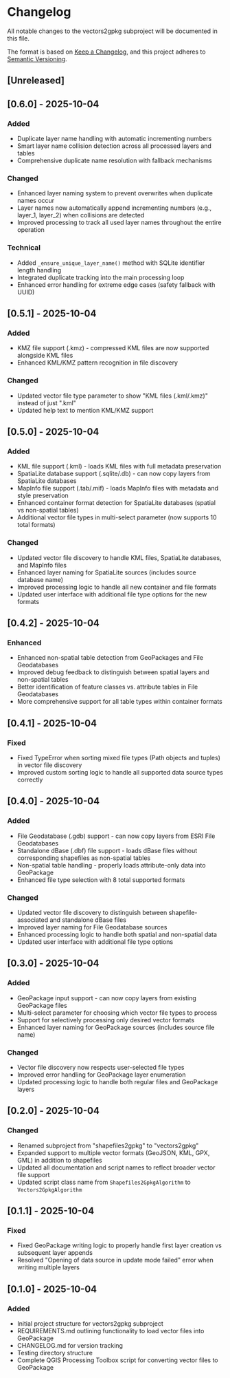 # Changelog

All notable changes to the vectors2gpkg subproject will be documented in this file.

The format is based on [Keep a Changelog](https://keepachangelog.com/en/1.0.0/),
and this project adheres to [Semantic Versioning](https://semver.org/spec/v2.0.0.html).

## [Unreleased]

## [0.6.0] - 2025-10-04

### Added
- Duplicate layer name handling with automatic incrementing numbers
- Smart layer name collision detection across all processed layers and tables
- Comprehensive duplicate name resolution with fallback mechanisms

### Changed
- Enhanced layer naming system to prevent overwrites when duplicate names occur
- Layer names now automatically append incrementing numbers (e.g., layer_1, layer_2) when collisions are detected
- Improved processing to track all used layer names throughout the entire operation

### Technical
- Added `_ensure_unique_layer_name()` method with SQLite identifier length handling
- Integrated duplicate tracking into the main processing loop
- Enhanced error handling for extreme edge cases (safety fallback with UUID)

## [0.5.1] - 2025-10-04

### Added
- KMZ file support (.kmz) - compressed KML files are now supported alongside KML files
- Enhanced KML/KMZ pattern recognition in file discovery

### Changed
- Updated vector file type parameter to show "KML files (.kml/.kmz)" instead of just ".kml"
- Updated help text to mention KML/KMZ support

## [0.5.0] - 2025-10-04

### Added
- KML file support (.kml) - loads KML files with full metadata preservation
- SpatiaLite database support (.sqlite/.db) - can now copy layers from SpatiaLite databases
- MapInfo file support (.tab/.mif) - loads MapInfo files with metadata and style preservation
- Enhanced container format detection for SpatiaLite databases (spatial vs non-spatial tables)
- Additional vector file types in multi-select parameter (now supports 10 total formats)

### Changed
- Updated vector file discovery to handle KML files, SpatiaLite databases, and MapInfo files
- Enhanced layer naming for SpatiaLite sources (includes source database name)
- Improved processing logic to handle all new container and file formats
- Updated user interface with additional file type options for the new formats

## [0.4.2] - 2025-10-04

### Enhanced
- Enhanced non-spatial table detection from GeoPackages and File Geodatabases
- Improved debug feedback to distinguish between spatial layers and non-spatial tables
- Better identification of feature classes vs. attribute tables in File Geodatabases
- More comprehensive support for all table types within container formats

## [0.4.1] - 2025-10-04

### Fixed
- Fixed TypeError when sorting mixed file types (Path objects and tuples) in vector file discovery
- Improved custom sorting logic to handle all supported data source types correctly

## [0.4.0] - 2025-10-04

### Added
- File Geodatabase (.gdb) support - can now copy layers from ESRI File Geodatabases
- Standalone dBase (.dbf) file support - loads dBase files without corresponding shapefiles as non-spatial tables
- Non-spatial table handling - properly loads attribute-only data into GeoPackage
- Enhanced file type selection with 8 total supported formats

### Changed
- Updated vector file discovery to distinguish between shapefile-associated and standalone dBase files
- Improved layer naming for File Geodatabase sources
- Enhanced processing logic to handle both spatial and non-spatial data
- Updated user interface with additional file type options

## [0.3.0] - 2025-10-04

### Added
- GeoPackage input support - can now copy layers from existing GeoPackage files
- Multi-select parameter for choosing which vector file types to process
- Support for selectively processing only desired vector formats
- Enhanced layer naming for GeoPackage sources (includes source file name)

### Changed
- Vector file discovery now respects user-selected file types
- Improved error handling for GeoPackage layer enumeration
- Updated processing logic to handle both regular files and GeoPackage layers

## [0.2.0] - 2025-10-04

### Changed
- Renamed subproject from "shapefiles2gpkg" to "vectors2gpkg"
- Expanded support to multiple vector formats (GeoJSON, KML, GPX, GML) in addition to shapefiles
- Updated all documentation and script names to reflect broader vector file support
- Updated script class name from `Shapefiles2GpkgAlgorithm` to `Vectors2GpkgAlgorithm`

## [0.1.1] - 2025-10-04

### Fixed
- Fixed GeoPackage writing logic to properly handle first layer creation vs subsequent layer appends
- Resolved "Opening of data source in update mode failed" error when writing multiple layers

## [0.1.0] - 2025-10-04

### Added
- Initial project structure for vectors2gpkg subproject
- REQUIREMENTS.md outlining functionality to load vector files into GeoPackage
- CHANGELOG.md for version tracking
- Testing directory structure
- Complete QGIS Processing Toolbox script for converting vector files to GeoPackage